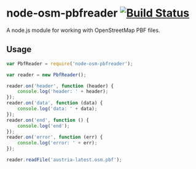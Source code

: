 node-osm-pbfreader [![Build Status](https://travis-ci.org/cschwarz/node-osm-pbfreader.svg?branch=master)](https://travis-ci.org/cschwarz/node-osm-pbfreader)
==================

A node.js module for working with OpenStreetMap PBF files.

Usage
-----

```javascript
var PbfReader = require('node-osm-pbfreader');

var reader = new PbfReader();

reader.on('header', function (header) {
    console.log('header: ' + header);
});
reader.on('data', function (data) {
    console.log('data: ' + data);
});
reader.on('end', function () {
    console.log('end');
});
reader.on('error', function (err) {
    console.log('error: ' + err);
});

reader.readFile('austria-latest.osm.pbf');
```
